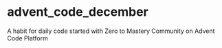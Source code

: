 # advent_code_december
A habit for daily code started with Zero to Mastery Community on Advent Code Platform
